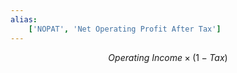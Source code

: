 ```yaml
---
alias:
    ['NOPAT', 'Net Operating Profit After Tax']
---
```

$$
Operating\ Income \times (1-Tax)
$$